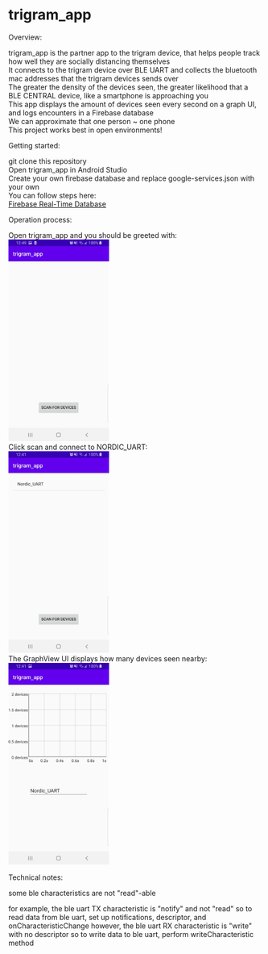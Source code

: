 # trigram_app

Overview:  

trigram_app is the partner app to the trigram device, that helps people track how well they are socially distancing themselves     
It connects to the trigram device over BLE UART and collects the bluetooth mac addresses that the trigram devices sends over    
The greater the density of the devices seen, the greater likelihood that a BLE CENTRAL device, like a smartphone is approaching you    
This app displays the amount of devices seen every second on a graph UI, and logs encounters in a Firebase database  
We can approximate that one person ~ one phone  
This project works best in open environments!    

Getting started:  

git clone this repository      
Open trigram_app in Android Studio    
Create your own firebase database and replace google-services.json with your own    
You can follow steps here:    
[Firebase Real-Time Database](https://firebase.google.com/docs/database/android/start)    


Operation process:    

Open trigram_app and you should be greeted with:  
<img src="https://github.com/daxlar/trigram_app/blob/master/pictures/greeting.jpg" width="200" height="400">  
Click scan and connect to NORDIC_UART:    
<img src="https://github.com/daxlar/trigram_app/blob/master/pictures/scan.jpg" width="200" height="400">  
The GraphView UI displays how many devices seen nearby:    
<img src="https://github.com/daxlar/trigram_app/blob/master/pictures/connected.jpg" width="200" height="400">  

Technical notes:  

some ble characteristics are not "read"-able

for example, the ble uart TX characteristic is "notify" and not "read"
so to read data from ble uart, set up notifications, descriptor, and onCharacteristicChange
however, the ble uart RX characteristic is "write" with no descriptor
so to write data to ble uart, perform writeCharacteristic method

